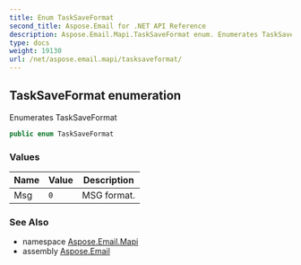 ```yaml
---
title: Enum TaskSaveFormat
second_title: Aspose.Email for .NET API Reference
description: Aspose.Email.Mapi.TaskSaveFormat enum. Enumerates TaskSaveFormat
type: docs
weight: 19130
url: /net/aspose.email.mapi/tasksaveformat/
---
```

## TaskSaveFormat enumeration

Enumerates TaskSaveFormat

```csharp
public enum TaskSaveFormat
```

### Values

| Name | Value | Description |
| --- | --- | --- |
| Msg | `0` | MSG format. |

### See Also

* namespace [Aspose.Email.Mapi](../../aspose.email.mapi/)
* assembly [Aspose.Email](../../)


